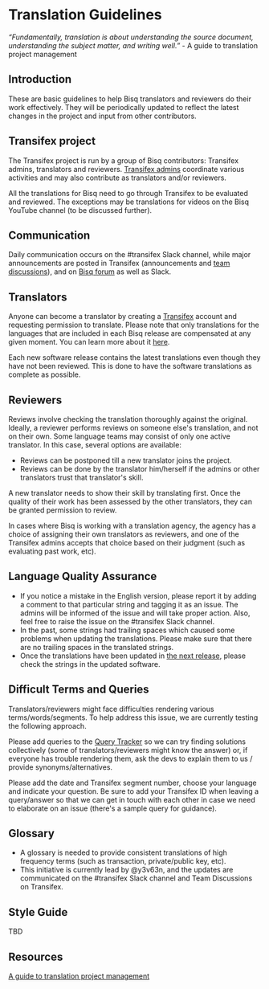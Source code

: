 # Translation Guidelines

*“Fundamentally, translation is about understanding the source document, understanding the subject matter, and writing well.”* 
                                                                                 - A guide to translation project management

## Introduction
These are basic guidelines to help Bisq translators and reviewers do their work effectively. They will be periodically updated to reflect the latest changes in the project and input from other contributors.

## Transifex project
The Transifex project is run by a group of Bisq contributors: Transifex admins, translators and reviewers. [Transifex admins](transifexadmin.md) coordinate various activities and may also contribute as translators and/or reviewers.

All the translations for Bisq need to go through Transifex to be evaluated and reviewed. The exceptions may be translations for videos on the Bisq YouTube channel (to be discussed further).

## Communication
Daily communication occurs on the #transifex Slack channel, while major announcements are posted in Transifex (announcements and [team discussions](https://www.transifex.com/bisq/teams/69542/discussions/)), and on [Bisq forum](https://bisq.community/t/internationalization/1700/12) as well as Slack.

## Translators
Anyone can become a translator by creating a [Transifex](https://www.transifex.com/bisq) account and requesting permission to translate. Please note that only translations for the languages that are included in each Bisq release are compensated at any given moment. You can learn more about it [here](translatordocumentation.md).

Each new software release contains the latest translations even though they have not been reviewed. This is done to have the software translations as complete as possible.

## Reviewers 
Reviews involve checking the translation thoroughly against the original. Ideally, a reviewer performs reviews on someone else's translation, and not on their own. Some language teams may consist of only one active translator. In this case, several options are available:
- Reviews can be postponed till a new translator joins the project.
- Reviews can be done by the translator him/herself if the admins or other translators trust that translator's skill.

A new translator needs to show their skill by translating first. Once the quality of their work has been assessed by the other translators, they can be granted permission to review.

In cases where Bisq is working with a translation agency, the agency has a choice of assigning their own translators as reviewers, and one of the Transifex admins accepts that choice based on their judgment (such as evaluating past work, etc).

## Language Quality Assurance
- If you notice a mistake in the English version, please report it by adding a comment to that particular string and tagging it as an issue. The admins will be informed of the issue and will take proper action. Also, feel free to raise the issue on the #transifex Slack channel.
- In the past, some strings had trailing spaces which caused some problems when updating the translations. Please make sure that there are no trailing spaces in the translated strings.
- Once the translations have been updated in [the next release](https://github.com/bisq-network/bisq/milestones), please check the strings in the updated software.

## Difficult Terms and Queries
Translators/reviewers might face difficulties rendering various terms/words/segments. To help address this issue, we are currently testing the following approach.

Please add queries to the [Query Tracker](https://docs.google.com/spreadsheets/d/1P4JMLrcRtSWkxfh9jG7AXkfdgdkEYwgttGgly-ercXc/edit#gid=0) so we can try finding solutions collectively (some of translators/reviewers might know the answer) or, if everyone has trouble rendering them, ask the devs to explain them to us / provide synonyms/alternatives. 

Please add the date and Transifex segment number, choose your language and indicate your question. Be sure to add your Transifex ID when leaving a query/answer so that we can get in touch with each other in case we need to elaborate on an issue (there's a sample query for guidance).

## Glossary
- A glossary is needed to provide consistent translations of high frequency terms (such as transaction, private/public key, etc). 
- This initiative is currently lead by @y3v63n, and the updates are communicated on the #transifex Slack channel and Team Discussions on Transifex.

## Style Guide
TBD

## Resources

[A guide to translation project management](https://courses.comet.ucar.edu/pluginfile.php/27060/mod_resource/content/12/GuideToTranslationManagement_V1a_02102017_final.pdf)

